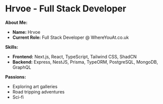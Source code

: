 # Hrvoe - Full Stack Developer

**About Me:**

* **Name:** Hrvoe
* **Current Role:** Full Stack Developer @ WhereYouAt.co.uk

**Skills:**

* **Frontend:** Next.js, React, TypeScript, Tailwind CSS, ShadCN
* **Backend:** Express, NestJS, Prisma, TypeORM, PostgreSQL, MongoDB, GraphQL

**Passions:**

* Exploring art galleries
* Road tripping adventures
* Sci-fi
